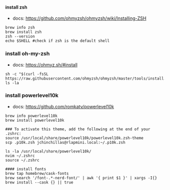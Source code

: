 #### install zsh
- docs: https://github.com/ohmyzsh/ohmyzsh/wiki/Installing-ZSH
```
brew info zsh
brew install zsh
zsh --version
echo $SHELL #check if zsh is the default shell
```

### install oh-my-zsh
- docs: https://ohmyz.sh/#install

``` check again the docs
sh -c "$(curl -fsSL https://raw.githubusercontent.com/ohmyzsh/ohmyzsh/master/tools/install.sh)"
ls -la
```

### install powerlevel10k
- docs: https://github.com/romkatv/powerlevel10k

``` check again the docs
brew info powerlevel10k
brew install powerlevel10k

### To activate this theme, add the following at the end of your .zshrc:
source /usr/local/share/powerlevel10k/powerlevel10k.zsh-theme
scp .p10k.zsh jchinchillas@rlapmini.local:~/.p10k.zsh

ls -la /usr/local/share/powerlevel10k/
nvim ~/.zshrc
source ~/.zshrc

#### install fonts
brew tap homebrew/cask-fonts
brew search '/font-.*-nerd-font/' | awk '{ print $1 }' | xargs -I{} brew install --cask {} || true

```
